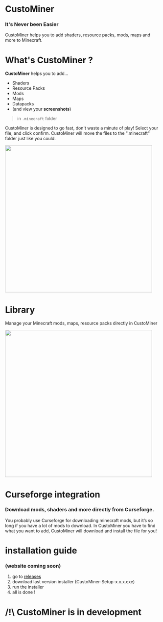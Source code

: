 # CustoMiner
### It's Never been Easier

CustoMiner helps you to add shaders, resource packs, mods, maps and more to Minecraft.

# What's CustoMiner ?
**CustoMiner** helps you to add...

- Shaders
- Resource Packs
- Mods
- Maps
- Datapacks
- (and view your **screenshots**)

> in `.minecraft` folder

CustoMiner is designed to go fast, don't waste a minute of play! Select your file, and click confirm. CustoMiner will move the files to the ".minecraft" folder just like you could.

<img src="https://wivon-hub.tk/projects/custominer/assets/img/previews/preview-1-v0.2.0.png" width="480px">

# Library

Manage your Minecraft mods, maps, resource packs directly in CustoMiner

<img src="https://wivon-hub.tk/projects/custominer/assets/img/previews/preview-2-library.png" width="480px">

# Curseforge integration

### Download mods, shaders and more directly from Curseforge.

You probably use Curseforge for downloading minecraft mods, but it’s so long if you have a lot of mods to download. In CustoMiner you have to find what you want to add, CustoMiner will download and install the file for you!

# installation guide
### (website coming soon)

1. go to [releases](https://github.com/Wivon/CustoMiner/releases)
2. download last version installer (CustoMiner-Setup-x.x.x.exe)
3. run the installer
4. all is done !

# /!\ CustoMiner is in development

